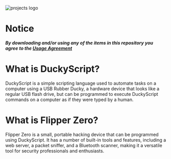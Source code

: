 ![projects logo](https://user-images.githubusercontent.com/121398742/209669745-60bba86f-5b3a-485f-a129-bf74f21ff5cb.png)
# Notice
***By downloading and/or using any of the items in this repository you agree to the [Usage Agreement](https://github.com/z32kk/projects/blob/main/USAGE%20AGREEMENT.md)***

# What is DuckyScript?
DuckyScript is a simple scripting language used to automate tasks on a computer using a USB Rubber Ducky, a hardware device that looks like a regular USB flash drive, but can be programmed to execute DuckyScript commands on a computer as if they were typed by a human.

# What is Flipper Zero?
Flipper Zero is a small, portable hacking device that can be programmed using DuckyScript. It has a number of built-in tools and features, including a web server, a packet sniffer, and a Bluetooth scanner, making it a versatile tool for security professionals and enthusiasts.
